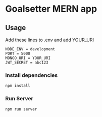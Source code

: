 # Goalsetter MERN app

## Usage

Add these lines to .env and add YOUR_URI

```
NODE_ENV = development
PORT = 5000
MONGO_URI = YOUR_URI
JWT_SECRET = abc123
```

### Install dependencies

```
npm install
```

### Run Server

```
npm run server
```
